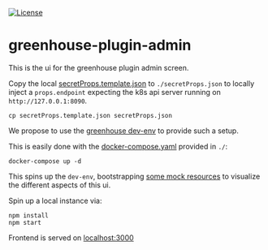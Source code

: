[![License](https://img.shields.io/badge/License-Apache%202.0-blue.svg)](LICENSE)

# greenhouse-plugin-admin

This is the ui for the greenhouse plugin admin screen.

Copy the local [secretProps.template.json](./secretProps.template.json) to `./secretProps.json` to locally inject a `props.endpoint` expecting the k8s api server running on `http://127.0.0.1:8090`.

```
cp secretProps.template.json secretProps.json
```

We propose to use the [greenhouse dev-env](https://github.com/cloudoperators/greenhouse-extensions/tree/main/dev-env) to provide such a setup.

This is easily done with the [docker-compose.yaml](./docker-compose.yaml) provided in `./`:

```
docker-compose up -d
```

This spins up the `dev-env`, bootstrapping [some mock resources](./bootstrap/) to visualize the different aspects of this ui.

Spin up a local instance via:

```
npm install
npm start
```

Frontend is served on [localhost:3000](http://localhost:3000)
